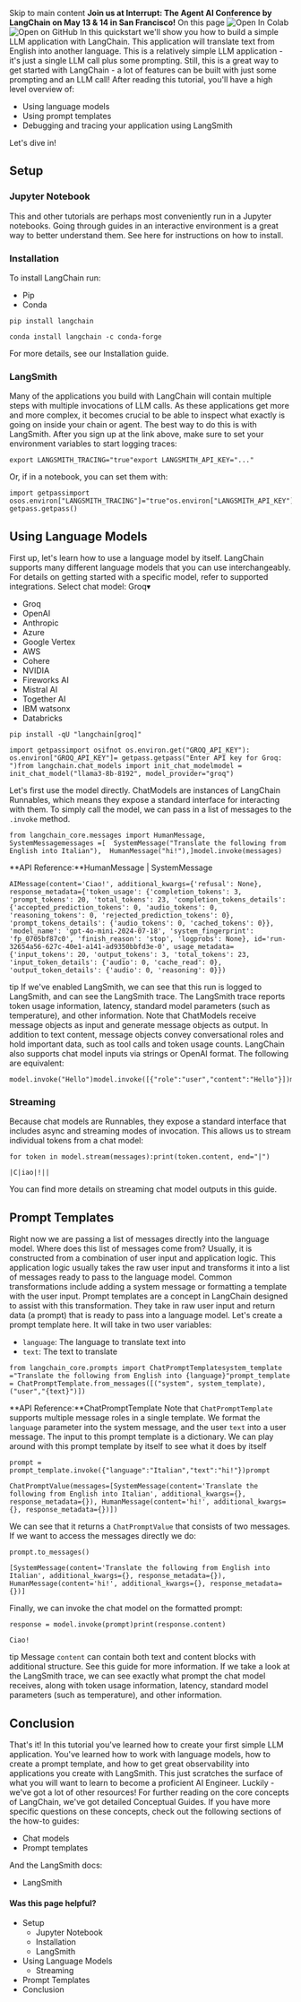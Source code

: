 Skip to main content
**Join us at Interrupt: The Agent AI Conference by LangChain on May 13 & 14 in San Francisco!**
On this page
![Open In Colab](https://colab.research.google.com/assets/colab-badge.svg)![Open on GitHub](https://img.shields.io/badge/Open%20on%20GitHub-grey?logo=github&logoColor=white)
In this quickstart we'll show you how to build a simple LLM application with LangChain. This application will translate text from English into another language. This is a relatively simple LLM application - it's just a single LLM call plus some prompting. Still, this is a great way to get started with LangChain - a lot of features can be built with just some prompting and an LLM call!
After reading this tutorial, you'll have a high level overview of:
  * Using language models
  * Using prompt templates
  * Debugging and tracing your application using LangSmith


Let's dive in!
## Setup​
### Jupyter Notebook​
This and other tutorials are perhaps most conveniently run in a Jupyter notebooks. Going through guides in an interactive environment is a great way to better understand them. See here for instructions on how to install.
### Installation​
To install LangChain run:
  * Pip
  * Conda


```
pip install langchain
```

```
conda install langchain -c conda-forge
```

For more details, see our Installation guide.
### LangSmith​
Many of the applications you build with LangChain will contain multiple steps with multiple invocations of LLM calls. As these applications get more and more complex, it becomes crucial to be able to inspect what exactly is going on inside your chain or agent. The best way to do this is with LangSmith.
After you sign up at the link above, make sure to set your environment variables to start logging traces:
```
export LANGSMITH_TRACING="true"export LANGSMITH_API_KEY="..."
```

Or, if in a notebook, you can set them with:
```
import getpassimport osos.environ["LANGSMITH_TRACING"]="true"os.environ["LANGSMITH_API_KEY"]= getpass.getpass()
```

## Using Language Models​
First up, let's learn how to use a language model by itself. LangChain supports many different language models that you can use interchangeably. For details on getting started with a specific model, refer to supported integrations.
Select chat model:
Groq▾
* Groq
* OpenAI
* Anthropic
* Azure
* Google Vertex
* AWS
* Cohere
* NVIDIA
* Fireworks AI
* Mistral AI
* Together AI
* IBM watsonx
* Databricks
```
pip install -qU "langchain[groq]"
```

```
import getpassimport osifnot os.environ.get("GROQ_API_KEY"): os.environ["GROQ_API_KEY"]= getpass.getpass("Enter API key for Groq: ")from langchain.chat_models import init_chat_modelmodel = init_chat_model("llama3-8b-8192", model_provider="groq")
```

Let's first use the model directly. ChatModels are instances of LangChain Runnables, which means they expose a standard interface for interacting with them. To simply call the model, we can pass in a list of messages to the `.invoke` method.
```
from langchain_core.messages import HumanMessage, SystemMessagemessages =[  SystemMessage("Translate the following from English into Italian"),  HumanMessage("hi!"),]model.invoke(messages)
```

**API Reference:**HumanMessage | SystemMessage
```
AIMessage(content='Ciao!', additional_kwargs={'refusal': None}, response_metadata={'token_usage': {'completion_tokens': 3, 'prompt_tokens': 20, 'total_tokens': 23, 'completion_tokens_details': {'accepted_prediction_tokens': 0, 'audio_tokens': 0, 'reasoning_tokens': 0, 'rejected_prediction_tokens': 0}, 'prompt_tokens_details': {'audio_tokens': 0, 'cached_tokens': 0}}, 'model_name': 'gpt-4o-mini-2024-07-18', 'system_fingerprint': 'fp_0705bf87c0', 'finish_reason': 'stop', 'logprobs': None}, id='run-32654a56-627c-40e1-a141-ad9350bbfd3e-0', usage_metadata={'input_tokens': 20, 'output_tokens': 3, 'total_tokens': 23, 'input_token_details': {'audio': 0, 'cache_read': 0}, 'output_token_details': {'audio': 0, 'reasoning': 0}})
```

tip
If we've enabled LangSmith, we can see that this run is logged to LangSmith, and can see the LangSmith trace. The LangSmith trace reports token usage information, latency, standard model parameters (such as temperature), and other information.
Note that ChatModels receive message objects as input and generate message objects as output. In addition to text content, message objects convey conversational roles and hold important data, such as tool calls and token usage counts.
LangChain also supports chat model inputs via strings or OpenAI format. The following are equivalent:
```
model.invoke("Hello")model.invoke([{"role":"user","content":"Hello"}])model.invoke([HumanMessage("Hello")])
```

### Streaming​
Because chat models are Runnables, they expose a standard interface that includes async and streaming modes of invocation. This allows us to stream individual tokens from a chat model:
```
for token in model.stream(messages):print(token.content, end="|")
```

```
|C|iao|!||
```

You can find more details on streaming chat model outputs in this guide.
## Prompt Templates​
Right now we are passing a list of messages directly into the language model. Where does this list of messages come from? Usually, it is constructed from a combination of user input and application logic. This application logic usually takes the raw user input and transforms it into a list of messages ready to pass to the language model. Common transformations include adding a system message or formatting a template with the user input.
Prompt templates are a concept in LangChain designed to assist with this transformation. They take in raw user input and return data (a prompt) that is ready to pass into a language model.
Let's create a prompt template here. It will take in two user variables:
  * `language`: The language to translate text into
  * `text`: The text to translate


```
from langchain_core.prompts import ChatPromptTemplatesystem_template ="Translate the following from English into {language}"prompt_template = ChatPromptTemplate.from_messages([("system", system_template),("user","{text}")])
```

**API Reference:**ChatPromptTemplate
Note that `ChatPromptTemplate` supports multiple message roles in a single template. We format the `language` parameter into the system message, and the user `text` into a user message.
The input to this prompt template is a dictionary. We can play around with this prompt template by itself to see what it does by itself
```
prompt = prompt_template.invoke({"language":"Italian","text":"hi!"})prompt
```

```
ChatPromptValue(messages=[SystemMessage(content='Translate the following from English into Italian', additional_kwargs={}, response_metadata={}), HumanMessage(content='hi!', additional_kwargs={}, response_metadata={})])
```

We can see that it returns a `ChatPromptValue` that consists of two messages. If we want to access the messages directly we do:
```
prompt.to_messages()
```

```
[SystemMessage(content='Translate the following from English into Italian', additional_kwargs={}, response_metadata={}), HumanMessage(content='hi!', additional_kwargs={}, response_metadata={})]
```

Finally, we can invoke the chat model on the formatted prompt:
```
response = model.invoke(prompt)print(response.content)
```

```
Ciao!
```

tip
Message `content` can contain both text and content blocks with additional structure. See this guide for more information.
If we take a look at the LangSmith trace, we can see exactly what prompt the chat model receives, along with token usage information, latency, standard model parameters (such as temperature), and other information.
## Conclusion​
That's it! In this tutorial you've learned how to create your first simple LLM application. You've learned how to work with language models, how to create a prompt template, and how to get great observability into applications you create with LangSmith.
This just scratches the surface of what you will want to learn to become a proficient AI Engineer. Luckily - we've got a lot of other resources!
For further reading on the core concepts of LangChain, we've got detailed Conceptual Guides.
If you have more specific questions on these concepts, check out the following sections of the how-to guides:
  * Chat models
  * Prompt templates


And the LangSmith docs:
  * LangSmith


#### Was this page helpful?
  * Setup
    * Jupyter Notebook
    * Installation
    * LangSmith
  * Using Language Models
    * Streaming
  * Prompt Templates
  * Conclusion


